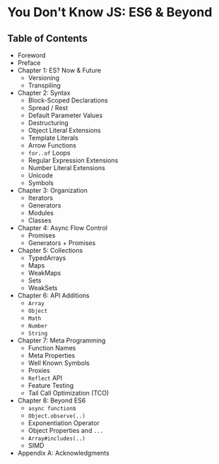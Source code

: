 # You Don't Know JS: ES6 & Beyond

## Table of Contents

* Foreword
* Preface
* Chapter 1: ES? Now & Future
	* Versioning
	* Transpiling
* Chapter 2: Syntax
	* Block-Scoped Declarations
	* Spread / Rest
	* Default Parameter Values
	* Destructuring
	* Object Literal Extensions
	* Template Literals
	* Arrow Functions
	* `for..of` Loops
	* Regular Expression Extensions
	* Number Literal Extensions
	* Unicode
	* Symbols
* Chapter 3: Organization
	* Iterators
	* Generators
	* Modules
	* Classes
* Chapter 4: Async Flow Control
	* Promises
	* Generators + Promises
* Chapter 5: Collections
	* TypedArrays
	* Maps
	* WeakMaps
	* Sets
	* WeakSets
* Chapter 6: API Additions
	* `Array`
	* `Object`
	* `Math`
	* `Number`
	* `String`
* Chapter 7: Meta Programming
	* Function Names
	* Meta Properties
	* Well Known Symbols
	* Proxies
	* `Reflect` API
	* Feature Testing
	* Tail Call Optimization (TCO)
* Chapter 8: Beyond ES6
	* `async function`s
	* `Object.observe(..)`
	* Exponentiation Operator
	* Object Properties and `...`
	* `Array#includes(..)`
	* SIMD
* Appendix A: Acknowledgments
